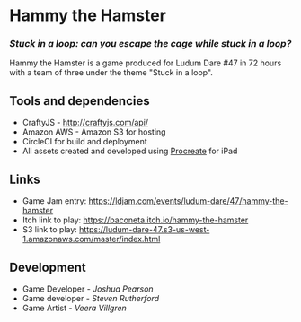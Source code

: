 # Hammy the Hamster
### _Stuck in a loop: can you escape the cage while stuck in a loop?_



Hammy the Hamster is a game produced for Ludum Dare #47 in 72 hours with a team of three under the theme "Stuck in a loop".

## Tools and dependencies
- CraftyJS - http://craftyjs.com/api/
- Amazon AWS - Amazon S3 for hosting
- CircleCI for build and deployment
- All assets created and developed using [Procreate](https://apps.apple.com/us/app/procreate/id425073498) for iPad 

## Links
- Game Jam entry: https://ldjam.com/events/ludum-dare/47/hammy-the-hamster
- Itch link to play: https://baconeta.itch.io/hammy-the-hamster
- S3 link to play: https://ludum-dare-47.s3-us-west-1.amazonaws.com/master/index.html

## Development
 - Game Developer - _Joshua Pearson_
 - Game developer - _Steven Rutherford_
 - Game Artist - _Veera Villgren_
 

